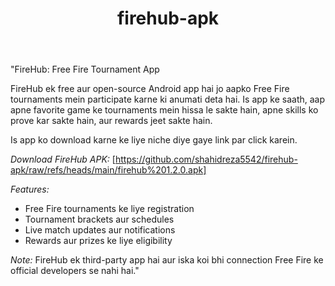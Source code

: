 <header>
  <h1>firehub-apk</h1>
</header>
<p>
"FireHub: Free Fire Tournament App

FireHub ek free aur open-source Android app hai jo aapko Free Fire tournaments mein participate karne ki anumati deta hai. Is app ke saath, aap apne favorite game ke tournaments mein hissa le sakte hain, apne skills ko prove kar sakte hain, aur rewards jeet sakte hain.

Is app ko download karne ke liye niche diye gaye link par click karein.

*Download FireHub APK:* [https://github.com/shahidreza5542/firehub-apk/raw/refs/heads/main/firehub%201.2.0.apk]

*Features:*

- Free Fire tournaments ke liye registration
- Tournament brackets aur schedules
- Live match updates aur notifications
- Rewards aur prizes ke liye eligibility

*Note:* FireHub ek third-party app hai aur iska koi bhi connection Free Fire ke official developers se nahi hai."</p>
